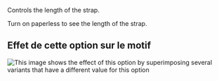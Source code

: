 Controls the length of the strap.

<Tip>

Turn on paperless to see the length of the strap.

</Tip>

## Effet de cette option sur le motif

![This image shows the effect of this option by superimposing several variants that have a different value for this option](hortensia_straplength_sample.svg "Effect of this option on the pattern")
